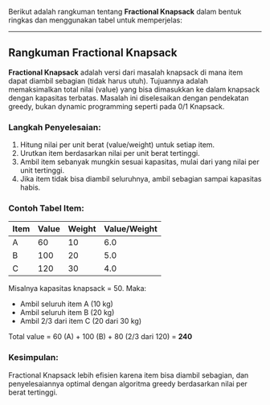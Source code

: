 Berikut adalah rangkuman tentang **Fractional Knapsack** dalam bentuk ringkas dan menggunakan tabel untuk memperjelas:

---

## Rangkuman Fractional Knapsack

**Fractional Knapsack** adalah versi dari masalah knapsack di mana item dapat diambil sebagian (tidak harus utuh). Tujuannya adalah memaksimalkan total nilai (value) yang bisa dimasukkan ke dalam knapsack dengan kapasitas terbatas. Masalah ini diselesaikan dengan pendekatan greedy, bukan dynamic programming seperti pada 0/1 Knapsack.

### Langkah Penyelesaian:

1. Hitung nilai per unit berat (value/weight) untuk setiap item.
2. Urutkan item berdasarkan nilai per unit berat tertinggi.
3. Ambil item sebanyak mungkin sesuai kapasitas, mulai dari yang nilai per unit tertinggi.
4. Jika item tidak bisa diambil seluruhnya, ambil sebagian sampai kapasitas habis.

### Contoh Tabel Item:

| Item | Value | Weight | Value/Weight |
| ---- | ----- | ------ | ------------ |
| A    | 60    | 10     | 6.0          |
| B    | 100   | 20     | 5.0          |
| C    | 120   | 30     | 4.0          |

Misalnya kapasitas knapsack = 50. Maka:

* Ambil seluruh item A (10 kg)
* Ambil seluruh item B (20 kg)
* Ambil 2/3 dari item C (20 dari 30 kg)

Total value = 60 (A) + 100 (B) + 80 (2/3 dari 120) = **240**

### Kesimpulan:

Fractional Knapsack lebih efisien karena item bisa diambil sebagian, dan penyelesaiannya optimal dengan algoritma greedy berdasarkan nilai per berat tertinggi.
